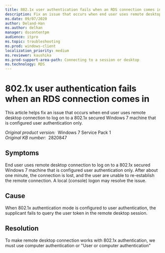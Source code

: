 ```yaml
---
title: 802.1x user authentication fails when an RDS connection comes in
description: Fix an issue that occurs when end user uses remote desktop connection to log on to a 802.1x secured Windows 7 machine that is configured user authentication only.
ms.date: 09/07/2020
author: Deland-Han
ms.author: delhan
manager: dscontentpm
audience: itpro
ms.topic: troubleshooting
ms.prod: windows-client
localization_priority: medium
ms.reviewer: kaushika
ms.prod-support-area-path: Connecting to a session or desktop
ms.technology: RDS
---
```

# 802.1x user authentication fails when an RDS connection comes in

This article helps fix an issue that occurs when end user uses remote desktop connection to log on to a 802.1x secured Windows 7 machine that is configured user authentication only.

_Original product version:_ &nbsp;Windows 7 Service Pack 1  
_Original KB number:_ &nbsp;2820847

## Symptoms

End user uses remote desktop connection to log on to a 802.1x secured Windows 7 machine that is configured user authentication only. After about one minute, the connection is lost, and the user are unable to re-establish the remote connection. A local (console) logon may resolve the issue.

## Cause

When 802.1x authentication mode is configured to user authentication, the supplicant fails to query the user token in the remote desktop session.

## Resolution

To make remote desktop connection works with 802.1x authentication, we must use computer authentication or "User or computer authentication"
